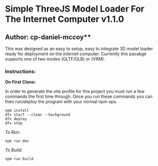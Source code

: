 # Simple ThreeJS Model Loader For The Internet Computer v1.1.0
## Author: cp-daniel-mccoy**

This was designed as an easy to setup, easy to integrate 3D model loader ready for deployment on the internet computer. Currently this pacakge supports one of two modes (GLTF/GLB) or (VRM).

### Instructions:

**On First Clone:**

In order to generate the vite profile for this project you must run a few commands the first time through. Once you run these commands you can then run/deploy the program with your normal npm ops.

```
npm install
dfx start --clean --background
dfx deploy
dfx stop
```

*To Run:*
```
npm run dev
```

*To Build:*
```
npm run build
```
